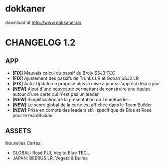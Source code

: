 # dokkaner
download at http://www.dokkaner.io/

# CHANGELOG 1.2
## APP
- **[FIX]** Mauvais calcul du passif du Broly SSJ3 TEC
- **[FIX]** Ajustement des passifs de Trunks LR et Gohan SSJ2 LR
- **[FIX]** Auto-Update ne propose plus la mise à jour si l'app est déjà à jour
- **[NEW]** Ajout d'une nouveauté permettant de construire une équipe autour d'une carte qui n'est pas un leader
- **[NEW]** Simplificiation de la présentation du TeamBuilder.
- **[NEW]** Le score global de la carte est affichée dans le Team Builder
- **[NEW]** Prise en compte des leaders skill spécifique de Blue et Rosé pour le teamBuilder

## ASSETS
Nouvelles Cartes:
- GLOBAL: Rosé PUI, Vegito Blue TEC...
- JAPAN: BEERUS LR, Vegeta & Bulma
